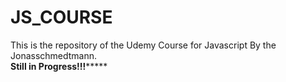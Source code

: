 # JS_COURSE
This is the repository of the Udemy Course for Javascript By the Jonasschmedtmann. <br>
******************Still in Progress!!!***********************
